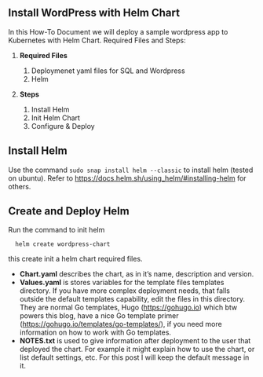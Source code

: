## Install WordPress with Helm Chart

In this How-To Document we will deploy a sample wordpress app to Kubernetes with Helm Chart. Required Files and Steps:

1. **Required Files**
      1. Deploymenet yaml files for SQL and Wordpress
      2. Helm

2. **Steps**
    1. Install Helm
    2. Init Helm Chart
    3. Configure & Deploy

## Install Helm
Use the command `sudo snap install helm --classic` to install helm (tested on ubuntu). Refer to https://docs.helm.sh/using_helm/#installing-helm for others.

## Create and Deploy Helm 
Run the command to init helm 
      
      helm create wordpress-chart

this create init a helm chart required files. 

*  **Chart.yaml** describes the chart, as in it’s name, description and version.
*  **Values.yaml** is stores variables for the template files templates directory. If you have more complex deployment needs, that falls outside the default templates capability, edit the files in this directory. They are normal Go templates, Hugo (https://gohugo.io) which btw powers this blog, have a nice Go template primer (https://gohugo.io/templates/go-templates/), if you need more information on how to work with Go templates.
*  **NOTES.txt** is used to give information after deployment to the user that deployed the chart. For example it might explain how to use the chart, or list default settings, etc. For this post I will keep the default message in it.
